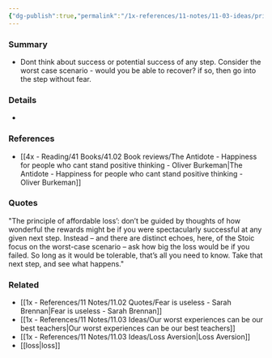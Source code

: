 ```yaml
---
{"dg-publish":true,"permalink":"/1x-references/11-notes/11-03-ideas/principle-of-affordable-loss/","title":"Principle of affordable loss"}
---
```



### Summary
- Dont think about success or potential success of any step. Consider the worst case scenario - would you be able to recover? if so, then go into the step without fear.

### Details
- 

### References
- [[4x - Reading/41 Books/41.02 Book reviews/The Antidote - Happiness for people who cant stand positive thinking - Oliver Burkeman\|The Antidote - Happiness for people who cant stand positive thinking - Oliver Burkeman]]

### Quotes
"The principle of affordable loss’: don’t be guided by thoughts of how wonderful the rewards might be if you were spectacularly successful at any given next step. Instead – and there are distinct echoes, here, of the Stoic focus on the worst-case scenario – ask how big the loss would be if you failed. So long as it would be tolerable, that’s all you need to know. Take that next step, and see what happens."


### Related
- [[1x - References/11 Notes/11.02 Quotes/Fear is useless - Sarah Brennan\|Fear is useless - Sarah Brennan]]
- [[1x - References/11 Notes/11.03 Ideas/Our worst experiences can be our best teachers\|Our worst experiences can be our best teachers]]
- [[1x - References/11 Notes/11.03 Ideas/Loss Aversion\|Loss Aversion]]
- [[loss\|loss]]